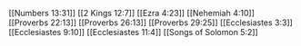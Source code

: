 [[Numbers 13:31]]
[[2 Kings 12:7]]
[[Ezra 4:23]]
[[Nehemiah 4:10]]
[[Proverbs 22:13]]
[[Proverbs 26:13]]
[[Proverbs 29:25]]
[[Ecclesiastes 3:3]]
[[Ecclesiastes 9:10]]
[[Ecclesiastes 11:4]]
[[Songs of Solomon 5:2]]

